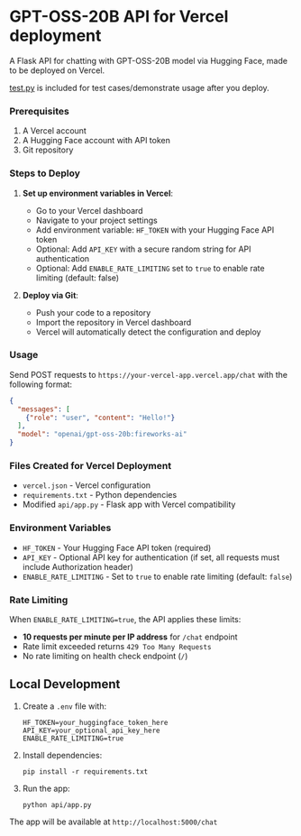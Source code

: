 # GPT-OSS-20B API for Vercel deployment

A Flask API for chatting with GPT-OSS-20B model via Hugging Face, made to be deployed on Vercel.

[test.py](https://github.com/grubk/gpt-oss-20b-api-hosting/blob/main/test.py) is included for test cases/demonstrate usage after you deploy.

### Prerequisites
1. A Vercel account
2. A Hugging Face account with API token
3. Git repository

### Steps to Deploy

1. **Set up environment variables in Vercel**:
   - Go to your Vercel dashboard
   - Navigate to your project settings
   - Add environment variable: `HF_TOKEN` with your Hugging Face API token
   - Optional: Add `API_KEY` with a secure random string for API authentication
   - Optional: Add `ENABLE_RATE_LIMITING` set to `true` to enable rate limiting (default: false)

2. **Deploy via Git**:
   - Push your code to a repository
   - Import the repository in Vercel dashboard
   - Vercel will automatically detect the configuration and deploy


### Usage

Send POST requests to `https://your-vercel-app.vercel.app/chat` with the following format:

```json
{
  "messages": [
    {"role": "user", "content": "Hello!"}
  ],
  "model": "openai/gpt-oss-20b:fireworks-ai"
}
```

### Files Created for Vercel Deployment

- `vercel.json` - Vercel configuration
- `requirements.txt` - Python dependencies
- Modified `api/app.py` - Flask app with Vercel compatibility

### Environment Variables

- `HF_TOKEN` - Your Hugging Face API token (required)
- `API_KEY` - Optional API key for authentication (if set, all requests must include Authorization header)
- `ENABLE_RATE_LIMITING` - Set to `true` to enable rate limiting (default: `false`)

### Rate Limiting

When `ENABLE_RATE_LIMITING=true`, the API applies these limits:
- **10 requests per minute per IP address** for `/chat` endpoint
- Rate limit exceeded returns `429 Too Many Requests`
- No rate limiting on health check endpoint (`/`)

## Local Development

1. Create a `.env` file with:
   ```
   HF_TOKEN=your_huggingface_token_here
   API_KEY=your_optional_api_key_here
   ENABLE_RATE_LIMITING=true
   ```

2. Install dependencies:
   ```
   pip install -r requirements.txt
   ```

3. Run the app:
   ```
   python api/app.py
   ```

The app will be available at `http://localhost:5000/chat`
